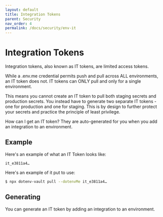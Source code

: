 ```yaml
---
layout: default
title: Integration Tokens
parent: Security
nav_order: 4
permalink: /docs/security/env-it
---
```


# Integration Tokens

Integration tokens, also known as IT tokens, are limited access tokens.

While a .env.me credential permits push and pull across ALL environments, an IT token does not. IT tokens can ONLY pull and only for a single environment.

This means you cannot create an IT token to pull both staging secrets and production secrets. You instead have to generate two separate IT tokens - one for production and one for staging. This is by design to further protect your secrets and practice the principle of least privilege.

How can I get an IT token? They are auto-generated for you when you add an integration to an environment.

## Example
Here's an example of what an IT Token looks like:

```
it_e3811a4…
```

Here's an example of it put to use:

```bash
$ npx dotenv-vault pull --dotenvMe it_e3811a4…
```

## Generating

You can generate an IT token by adding an integration to an environment.
